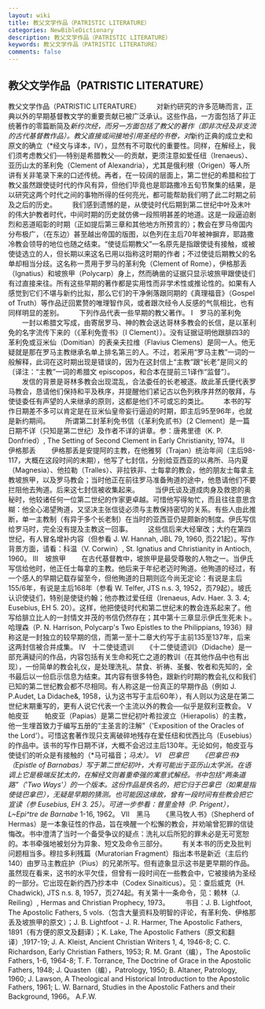 ```yaml
---
layout: wiki
title: 教父文学作品（PATRISTIC LITERATURE）
categories: NewBibleDictionary
description: 教父文学作品（PATRISTIC LITERATURE）
keywords: 教父文学作品（PATRISTIC LITERATURE）
comments: false
---
```


## 教父文学作品（PATRISTIC LITERATURE）



教父文学作品（PATRISTIC LITERATURE）
　　对新约研究的许多范畴而言，正典以外的早期基督教文学的重要贡献已被广泛承认。这些作品，一方面包括了非正统著作的零篇断简及*新约次经，而另一方面包括了教父的著作（即非次经及非支流的古代基督教作品）。教父直接或间接地引用圣经的书卷，对*新约正典的成立史和原文的确立（*经文与译本，IV），显然有不可取代的重要性。同样，在解经上，我们须考虑教父们──特别是希腊教父──的贡献，更须注意如爱任纽（Irenaeus）、亚历山太的革利免（Clement of Alexandria），尤其是俄利根（Origen）等人所讲有关非笔录下来的口述传统。再者，在一较阔的层面上，第二世纪的希腊和拉丁教父虽然跟使徒时代的作风有异，但他们毕竟也是耶路撒冷五旬节聚集的结果，是以研究这两个时代之间的事物所得的任何亮光，都可能帮助我们明了此二时期之前及之后的历史。
　　我们感到遗憾的是，从使徒时代后期到第二世纪中叶及末叶的伟大护教者时代，中间时期的历史就仿佛一段照明甚差的地道。这是一段逼迫剧烈和恶道昭彰的时期（正如提后第三章和其他地方所预言的）；教会在罗马帝国内分布极广，（在东边）甚至越出帝国的版图，以色列在主后70年被神摒弃，耶路撒冷教会领导的地位也随之结束。“使徒后期教父”一名原先是指跟使徒有接触，或被使徒选立的人，但长期以来这名已用以指称这时期的作者；不过使徒后期教父的名单却相当分歧。这名称一贯用于罗马的革利免（Clement of Rome），伊格那丢（Ignatius）和坡旅甲（Polycarp）身上，然而确凿的证据只显示坡旅甲跟使徒们有过直接来往。所有这些早期的著作都是实用性而非学术性或推论性的。如果有人感觉到它们不堪与新约比拟，那么它们的干净俐落跟同期的《真理福音》（Gospel of Truth）等作品迂回累赘的唯理智作风，或者跟次经令人反感的气氛相比，也有同样明显的差别。
　　下列作品代表一些早期的教父著作。
Ⅰ　罗马的革利免
　　一封以希腊文写成，由寄居罗马、神的教会送达哥林多教会的长信，是以革利免的名字流传下来的（《革利免壹书》〔I Clement〕）。没有证据证明他跟腓四3的革利免或豆米仙（Domitian）的表亲夫拉维（Flavius Clemens）是同一人。他无疑就是那在罗马主教继承名单上排名第三的人。不过，若采用“罗马主教”一词的一般解释，此词在这时期出现是错误的，因为在这封信上“主教”跟“长老”是同义的〔译注：“主教”一词的希腊文 episcopos，和合本在提前三1译作“监督”〕。
　　发信的背景是哥林多教会出现混乱，合法委任的长老被逐。故此革氏便代表罗马教会，恳请他们保持和平及秩序，并提醒他们紧记古以色列秩序井然的敬拜，与使徒委任有声望的人来继承的原则，这都是他们不可或忘的类比。
　　本书的写作日期差不多可以肯定是在豆米仙皇帝妄行逼迫的时期，即主后95至96年，也就是新约期间。
　　所谓第二封革利免书信（《革利免贰书》〔2 Clement〕是一篇日期不详（只知是第二世纪）及作者不详的讲章。参：唐弗里德（K. P. Donfried）, The Setting of Second Clement in Early Christianity, 1974。
Ⅱ　伊格那丢
　　伊格那丢是安提阿的主教，在他雅努（Trajan）统治年间（主后98-117，大概在这段时间的末期），他写了七封信，分别给亚西亚的以弗所、马内夏（Magnesia）、他拉勒（Tralles）、非拉铁非、士每拿的教会，他的朋友士每拿主教坡旅甲，以及罗马教会；当时他正在前往罗马准备殉道的途中，他恳请他们不要拦阻他去殉道。后来这七封信被收集起来。
　　当伊氏谈及道成肉身及救恩的奥秘时，他较诸任何一位第二世纪的作家更卓越。可惜他写得匆忙，而且往往意思含糊：他全心渴望殉道，又坚决主张信徒必须与主教保持密切的关系。有些人由此推断，单一主教制（有异于多个长老制）在当时的亚西亚仍是颇新的制度。伊氏写信给罗马时，完全没有提及主教这一回事。
　　这些信后来大经窜改；大约在第四世纪，有人冒名增补内容（但参看 J. W. Hannah, JBL 79, 1960, 页221起）。写作背景方面，请看：科温（V. Corwin）, St. Ignatius and Christianity in Antioch, 1960。
Ⅲ　坡旅甲
　　在古代基督教中，坡旅甲是最受尊敬的人物之一。当伊氏写信给他时，他正任士每拿的主教。他后来于年纪老迈时殉道。他殉道的经过，有一个感人的早期记载存留至今，但他殉道的日期则迄今尚无定论：有说是主后155/6年，有说是主后168年（参看 W. Telfer, JTS n.s. 3, 1952，页79起）。坡氏认识使徒们，特别是使徒约翰；他亦教过爱任纽（Irenaeus, Adv. Haer.
3. 3. 4; Eusebius, EH 5. 20）。这样，他把使徒时代和第二世纪末的教会连系起来了。他写给腓立比人的一封情文并茂的书信仍然存在；其中第十三章显示伊氏生死未卜。哈理森（P. N. Harrison, Polycarp's Two Epistles to the Philippians,
1936）辩称这是一封独立的较早期的信，而第一至十二章大约写于主前135至137年，后来这两封信被合并成集。
Ⅳ　十二使徒遗训
　　《十二使徒遗训》（Didache）是一部充满疑问的作品，内容包括有关生命和死亡之道的教训（在其他作品中也有出现），一份简单的教会礼仪，是处理洗礼、禁食、祈祷、圣餐、牧者和先知的，全书最后以一份启示信息为结束。其内容有很多特色，跟新约时期的教会礼仪和我们已知的第二世纪教会都不尽相同。有人称这是一份真正的早期作品（例如 J. P.Audet, La
Didache&,
1958，认为这书写于主后60年），有人则以为这是在第二世纪末期重写的，更有人说它代表一个主流以外的教会──似乎是叙利亚教会。
Ⅴ　帕皮亚
　　帕皮亚（Papias）是第二世纪初叶希拉波立（Hierapolis）的主教，他一生埋首致力于编写五册的“主圣言的注解”（'Exposition of the Oracles
of the Lord'）。可惜这套著作现只支离破碎地残存在爱任纽和优西比乌（Eusebius）的作品中。该书的写作日期不详，大概不会迟过主后130年。无论如何，帕皮亚与使徒们的听众是有接触的（*马可福音；*马太）。
Ⅵ　巴拿巴
　　《巴拿巴书》（Epistle of Barnabas）写于第二世纪初叶，大有可能出于亚历山太学派。在语调上它是极端反犹太的，在解经文则着重牵强的寓意式解经。书中包括“两条道路”（'Two Ways'）的一个版本。这份作品是佚名的，把它归于巴拿巴（如果是指使徒巴拿巴），无疑是早期的猜测。也可能因这缘故，曾有一段时间有些教会把它宣读（参 Eusebius, EH 3. 25）。可进一步参看：普里金特（P. Prigent），L~Epi^tre de Barnabe* 1-16, 1962。
Ⅶ　黑马
　　《黑马牧人书》（Shepherd of Hermas）是一本象征性的作品，旨在唤醒一个松懈的教会，并劝喻曾犯罪的信徒悔改。书中澄清了当时一个备受争议的疑点：洗礼以后所犯的罪未必是无可宽恕的。本书牵强地被划分为异象、短文及命令三部分。
　　有关本书的历史及批判问题相当多。穆拉多利残篇（Muratorian Fragment）指出本书是新近（主后约140）由罗马主教庇护（Pius）的兄弟所写。但有迹象显示这书是更早期的作品。虽然现在看来，这书的水平欠佳，但曾有一段时间在一些教会中，它被接纳为圣经的一部分。它出现在新约西乃抄本中（Codex Sinaiticus）。见：查后威克（H. Chadwick), JTS n.s. 8, 1957，页274起。有关第十一条命令，见：赖林（J. Reiling）, Hermas and Christian Prophecy, 1973。
　　书目：J. B. Lightfoot, The Apostolic Fathers, 5 vols.（包含大量资料及明智的评论，有革利免、伊格那丢及坡旅甲的原文）；J. B. Lightfoot - J. R.
Harmer, The Apostolic Fathers, 1891（有方便的原文及翻译）；K. Lake, The Apostolic Fathers（原文和翻译）,1917-19; J. A. Kleist, Ancient Christian Writers 1, 4, 1946-8;
C. C. Richardson, Early Christian Fathers,
1953; R. M. Grant（编），The Apostolic
Fathers,
1-6, 1964-8; T. F. Torrance, The Doctrine
of Grace in the Apostolic Fathers, 1948; J. Quasten（编），Patrology, 1950; B. Altaner, Patrology,
1960; J. Lawson, A Theological and
Historical Introduction to the Apostolic Fathers, 1961; L. W. Barnard, Studies in the Apostolic Fathers and their
Background, 1966。
A.F.W.




